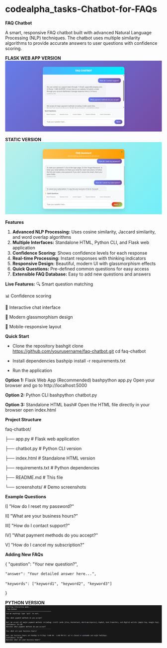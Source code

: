# **codealpha_tasks-Chatbot-for-FAQs**
****FAQ Chatbot****

A smart, responsive FAQ chatbot built with advanced Natural Language Processing (NLP) techniques. The chatbot uses multiple similarity algorithms to provide accurate answers to user questions with confidence scoring.

**FLASK WEB APP VERSION**
![image_alt](https://github.com/adiii6969/codealpha_tasks-Chatbot-for-FAQs/blob/main/flask_web_app/app.png)

**STATIC VERSION**
![image_alt](https://github.com/adiii6969/codealpha_tasks-Chatbot-for-FAQs/blob/main/static_version/chatbot.png)

**Features**
1. **Advanced NLP Processing:** Uses cosine similarity, Jaccard similarity, and word overlap algorithms
2. **Multiple Interfaces:** Standalone HTML, Python CLI, and Flask web application
3. **Confidence Scoring:** Shows confidence levels for each response
4. **Real-time Processing:** Instant responses with thinking indicators
5. **Responsive Design:** Beautiful, modern UI with glassmorphism effects
6. **Quick Questions:** Pre-defined common questions for easy access
7. **Extensible FAQ Database:** Easy to add new questions and answers

**Live Features:**
🔍 Smart question matching

📊 Confidence scoring

💬 Interactive chat interface

🎨 Modern glassmorphism design

📱 Mobile-responsive layout

**Quick Start**

* Clone the repository
bashgit clone https://github.com/yourusername/faq-chatbot.git
cd faq-chatbot

* Install dependencies
bashpip install -r requirements.txt

* Run the application
  
**Option 1:** Flask Web App (Recommended)
bashpython app.py
Open your browser and go to http://localhost:5000

**Option 2:** Python CLI
bashpython chatbot.py

**Option 3:** Standalone HTML
bash# Open the HTML file directly in your browser
open index.html

**Project Structure**

faq-chatbot/

├── app.py                 # Flask web application

├── chatbot.py            # Python CLI version

├── index.html            # Standalone HTML version

├── requirements.txt      # Python dependencies

├── README.md            # This file

└── screenshots/         # Demo screenshots

**Example Questions**

I]   "How do I reset my password?"

II]  "What are your business hours?"

III] "How do I contact support?"

IV]  "What payment methods do you accept?"

V]   "How do I cancel my subscription?"

**Adding New FAQs**

{
    "question": "Your new question?",

    "answer": "Your detailed answer here...",
    
    "keywords": ["keyword1", "keyword2", "keyword3"]
}



**PYTHON VERSION**
![image_alt](https://github.com/adiii6969/codealpha_tasks-Chatbot-for-FAQs/blob/main/python_version/faq_chatbot.png)


